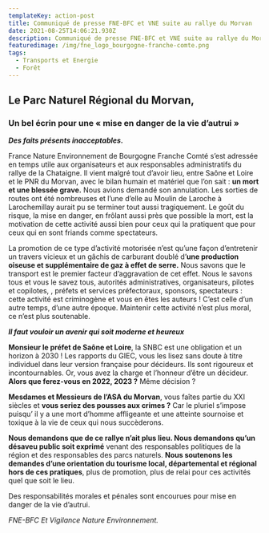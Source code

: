 ```yaml
---
templateKey: action-post
title: Communiqué de presse FNE-BFC et VNE suite au rallye du Morvan
date: 2021-08-25T14:06:21.930Z
description: Communiqué de presse FNE-BFC et VNE suite au rallye du Morvan
featuredimage: /img/fne_logo_bourgogne-franche-comte.png
tags:
  - Transports et Energie
  - Forêt
---
```

## Le Parc Naturel Régional du Morvan,

### Un bel écrin pour une « mise en danger de la vie d’autrui »

***Des faits présents inacceptables.***

France Nature Environnement de Bourgogne Franche Comté s’est adressée en temps utile aux organisateurs et aux responsables administratifs du rallye de la Chataigne. Il vient malgré tout d’avoir lieu, entre Saône et Loire et le PNR du Morvan, avec le bilan humain et matériel que l’on sait : **un mort et une
blessée grave.** Nous avions demandé son annulation. Les sorties de routes ont été nombreuses et l’une d’elle au Moulin de Laroche à Larochemillay aurait pu se terminer tout aussi tragiquement. Le goût du risque, la mise en danger, en frôlant aussi près que possible la mort, est la motivation de cette activité aussi bien pour ceux qui la pratiquent que pour ceux qui en sont friands comme spectateurs.

La promotion de ce type d’activité motorisée n’est qu’une façon d’entretenir un travers vicieux et
un gâchis de carburant doublé d’**une production oiseuse et supplémentaire de gaz à effet de serre.** Nous
savons que le transport est le premier facteur d’aggravation de cet effet. Nous le savons tous et vous le
savez tous, autorités administratives, organisateurs, pilotes et copilotes, , préfets et services préfectoraux,
sponsors, spectateurs : cette activité est criminogène et vous en êtes les auteurs ! C’est celle d’un autre
temps, d’une autre époque. Maintenir cette activité n’est plus moral, ce n’est plus soutenable.

***Il faut vouloir un avenir qui soit moderne et heureux***

**Monsieur le préfet de Saône et Loire**, la SNBC est une obligation et un horizon à 2030 ! Les rapports du GIEC, vous les lisez sans doute à titre individuel dans leur version française pour décideurs. Ils sont rigoureux et incontournables. Or, vous avez la charge et l’honneur d’être un décideur. **Alors que ferez-vous en 2022, 2023 ?** Même décision ? 

**Mesdames et Messieurs de l’ASA du Morvan**, vous faîtes partie du XXI siècles et **vous seriez des pousses aux crimes ?** Car le pluriel s’impose puisqu’ il y a une mort d’homme affligeante et une atteinte sournoise et toxique à la vie de ceux qui nous succèderons. 

**Nous demandons que de ce rallye n’ait plus lieu. Nous demandons qu’un désaveu public soit exprimé** venant des responsables politiques de la région et des responsables des parcs naturels. **Nous soutenons les demandes d’une orientation du tourisme local, départemental et régional hors de ces pratiques**, plus de promotion, plus de relai pour ces activités quel que soit le lieu.

Des responsabilités morales et pénales sont encourues pour mise en danger de la vie d’autrui.



*FNE-BFC
Et
Vigilance Nature Environnement.*